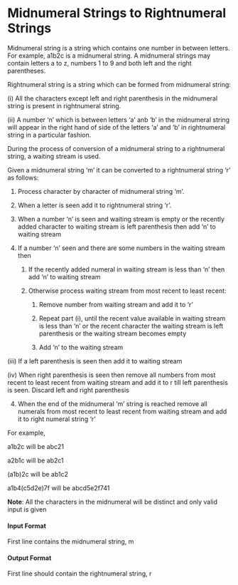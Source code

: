 # Midnumeral Strings to Rightnumeral Strings

Midnumeral string is a string which contains one number in between letters.
For example, a1b2c is a midnumeral string. A midnumeral strings may contain
letters a to z, numbers 1 to 9 and both left and the right parentheses.

Rightnumeral string is a string which can be formed from midnumeral string:

(i) All the characters except left and right parenthesis in the midnumeral string is present in rightnumeral string.

(ii) A number ‘n’ which is between letters ‘a’ anb ‘b’ in the midnumeral string
will appear in the right hand of side of the letters ‘a’ and ‘b’ in rightnumeral
string in a particular fashion.

During the process of conversion of a midnumeral string to a rightnumeral
string, a waiting stream is used.

Given a midnumeral string ‘m’ it can be converted to a rightnumeral string ‘r’ as follows:

1. Process character by character of midnumeral string ‘m’.

2. When a letter is seen add it to rightnumeral string ‘r’.

3. When a number ‘n’ is seen and waiting stream is empty or the recently
added character to waiting stream is left parenthesis then add ‘n’ to
waiting stream

4. If a number ‘n’ seen and there are some numbers in the waiting stream
then

	1. If the recently added numeral in waiting stream is less than ‘n’ then
add ‘n’ to waiting stream

	2. Otherwise process waiting stream from most recent to least recent:

		1. Remove number from waiting stream and add it to ‘r’
		
		2. Repeat part (i), until the recent value available in waiting stream
is less than ‘n’ or the recent character the waiting stream is left
parenthesis or the waiting stream becomes empty

		3. Add ‘n’ to the waiting stream

(iii) If a left parenthesis is seen then add it to waiting stream

(iv) When right parenthesis is seen then remove all numbers from most recent to
least recent from waiting stream and add it to r till left parenthesis is seen.
Discard left and right parenthesis

4. When the end of the midnumeral ‘m’ string is reached remove all numerals
from most recent to least recent from waiting stream and add it to right
numeral string ‘r’

For example,

a1b2c will be abc21

a2b1c will be ab2c1

(a1b)2c will be ab1c2

a1b4(c5d2e)7f will be abcd5e2f741

**Note**: All the characters in the midnumeral will be distinct and only valid input is given

#### Input Format

First line contains the midnumeral string, m

#### Output Format

First line should contain the rightnumeral string, r
